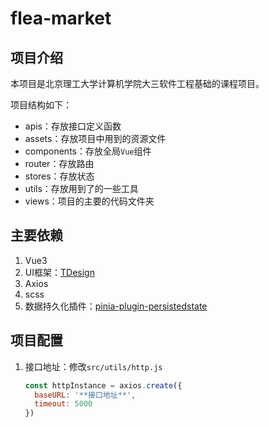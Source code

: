 # flea-market

## 项目介绍

本项目是北京理工大学计算机学院大三软件工程基础的课程项目。

项目结构如下：

- apis：存放接口定义函数
- assets：存放项目中用到的资源文件
- components：存放全局`Vue`组件
- router：存放路由
- stores：存放状态
- utils：存放用到了的一些工具
- views：项目的主要的代码文件夹

## 主要依赖

1. Vue3
2. UI框架：[TDesign](https://tdesign.tencent.com/vue-next/overview)
3. Axios
4. scss
5. 数据持久化插件：[pinia-plugin-persistedstate](https://prazdevs.github.io/pinia-plugin-persistedstate)

## 项目配置

1. 接口地址：修改`src/utils/http.js`

   ```javascript
   const httpInstance = axios.create({
     baseURL: '**接口地址**',
     timeout: 5000
   })
   ```
